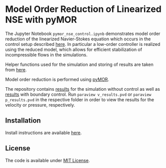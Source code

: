# Model Order Reduction of Linearized NSE with pyMOR

The Jupyter Notebook `pymor_nse_control.ipynb` demonstrates model order reduction
of the linearized Navier-Stokes equation which occurs in the control setup
described [here](https://arxiv.org/pdf/1707.08711.pdf).
In particular a low-order controller is realized using the reduced model, which
allows for efficient stabilization of incompressible flows in the simulations.

Helper functions used for the simulation and storing of results are taken from
[here](https://zenodo.org/record/834940#.XsUZJBaxU5k).

Model order reduction is performed using [pyMOR](https://github.com/pymor/pymor).

The repository contains [results](./data/lvl_2/re_110) for the simulation without
control as well as [results](./data/lvl_2_bc/re_110) with boundary control.
Run `paraview v_results.pvd` or `paraview p_results.pvd` in the respective folder
in order to view the results for the velocity or pressure, respectively.

## Installation
Install instructions are available [here](./INSTALL.md).

## License
The code is available under [MIT License](./LICENSE.txt).
